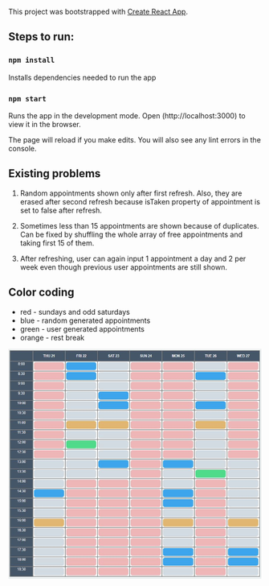 This project was bootstrapped with [Create React App](https://github.com/facebook/create-react-app).

## Steps to run:

### `npm install`

Installs dependencies needed to run the app

### `npm start`

Runs the app in the development mode.
Open (http://localhost:3000) to view it in the browser.

The page will reload if you make edits.
You will also see any lint errors in the console.

## Existing problems

1) Random appointments shown only after first refresh. Also, they are erased after second refresh 
because isTaken property of appointment is set to false after refresh.

2) Sometimes less than 15 appointments are shown because of duplicates. Can be fixed by shuffling 
the whole array of free appointments and taking first 15 of them.

3) After refreshing, user can again input 1 appointment a day and 2 per week even though
previous user appointments are still shown.

## Color coding

- red - sundays and odd saturdays
- blue - random generated appointments
- green - user generated appointments
- orange - rest break

![Test Image 1](cal1.JPG)